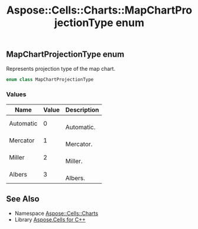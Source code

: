 ﻿---
title: Aspose::Cells::Charts::MapChartProjectionType enum
linktitle: MapChartProjectionType
second_title: Aspose.Cells for C++ API Reference
description: 'Aspose::Cells::Charts::MapChartProjectionType enum. Represents projection type of the map chart in C++.'
type: docs
weight: 5600
url: /cpp/aspose.cells.charts/mapchartprojectiontype/
---
## MapChartProjectionType enum


Represents projection type of the map chart.

```cpp
enum class MapChartProjectionType
```

### Values

| Name | Value | Description |
| --- | --- | --- |
| Automatic | 0 | <br>Automatic. |
| Mercator | 1 | <br>Mercator. |
| Miller | 2 | <br>Miller. |
| Albers | 3 | <br>Albers. |

## See Also

* Namespace [Aspose::Cells::Charts](../)
* Library [Aspose.Cells for C++](../../)
